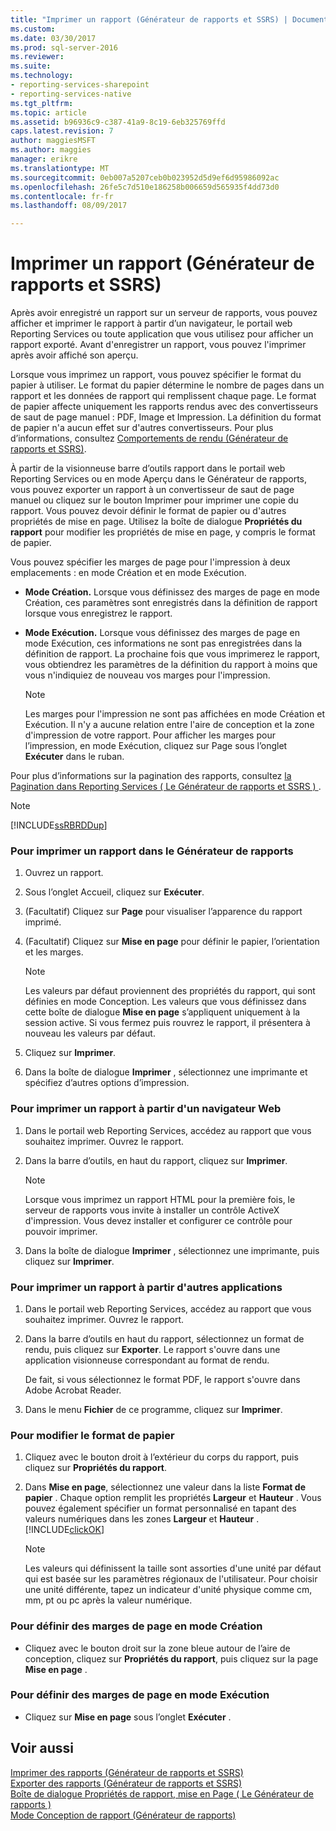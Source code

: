 ```yaml
---
title: "Imprimer un rapport (Générateur de rapports et SSRS) | Documents Microsoft"
ms.custom: 
ms.date: 03/30/2017
ms.prod: sql-server-2016
ms.reviewer: 
ms.suite: 
ms.technology:
- reporting-services-sharepoint
- reporting-services-native
ms.tgt_pltfrm: 
ms.topic: article
ms.assetid: b96936c9-c387-41a9-8c19-6eb325769ffd
caps.latest.revision: 7
author: maggiesMSFT
ms.author: maggies
manager: erikre
ms.translationtype: MT
ms.sourcegitcommit: 0eb007a5207ceb0b023952d5d9ef6d95986092ac
ms.openlocfilehash: 26fe5c7d510e186258b006659d565935f4dd73d0
ms.contentlocale: fr-fr
ms.lasthandoff: 08/09/2017

---
```

# <a name="print-a-report-report-builder-and-ssrs"></a>Imprimer un rapport (Générateur de rapports et SSRS)
  Après avoir enregistré un rapport sur un serveur de rapports, vous pouvez afficher et imprimer le rapport à partir d’un navigateur, le portail web Reporting Services ou toute application que vous utilisez pour afficher un rapport exporté. Avant d'enregistrer un rapport, vous pouvez l'imprimer après avoir affiché son aperçu.  
  
 Lorsque vous imprimez un rapport, vous pouvez spécifier le format du papier à utiliser. Le format du papier détermine le nombre de pages dans un rapport et les données de rapport qui remplissent chaque page. Le format de papier affecte uniquement les rapports rendus avec des convertisseurs de saut de page manuel : PDF, Image et Impression. La définition du format de papier n'a aucun effet sur d'autres convertisseurs. Pour plus d’informations, consultez [Comportements de rendu &#40;Générateur de rapports et SSRS&#41;](../../reporting-services/report-design/rendering-behaviors-report-builder-and-ssrs.md).  
  
 À partir de la visionneuse barre d’outils rapport dans le portail web Reporting Services ou en mode Aperçu dans le Générateur de rapports, vous pouvez exporter un rapport à un convertisseur de saut de page manuel ou cliquez sur le bouton Imprimer pour imprimer une copie du rapport. Vous pouvez devoir définir le format de papier ou d'autres propriétés de mise en page. Utilisez la boîte de dialogue **Propriétés du rapport** pour modifier les propriétés de mise en page, y compris le format de papier.  
  
 Vous pouvez spécifier les marges de page pour l'impression à deux emplacements : en mode Création et en mode Exécution.  
  
-   **Mode Création.** Lorsque vous définissez des marges de page en mode Création, ces paramètres sont enregistrés dans la définition de rapport lorsque vous enregistrez le rapport.  
  
-   **Mode Exécution.** Lorsque vous définissez des marges de page en mode Exécution, ces informations ne sont pas enregistrées dans la définition de rapport. La prochaine fois que vous imprimerez le rapport, vous obtiendrez les paramètres de la définition du rapport à moins que vous n'indiquiez de nouveau vos marges pour l'impression.  
  
    > [!NOTE]  
    >  Les marges pour l'impression ne sont pas affichées en mode Création et Exécution. Il n'y a aucune relation entre l'aire de conception et la zone d'impression de votre rapport. Pour afficher les marges pour l’impression, en mode Exécution, cliquez sur Page sous l’onglet **Exécuter** dans le ruban.  
  
 Pour plus d’informations sur la pagination des rapports, consultez [la Pagination dans Reporting Services &#40; Le Générateur de rapports et SSRS &#41; ](../../reporting-services/report-design/pagination-in-reporting-services-report-builder-and-ssrs.md).  
  
> [!NOTE]  
>  [!INCLUDE[ssRBRDDup](../../includes/ssrbrddup-md.md)]  
  
### <a name="to-print-a-report-in-report-builder"></a>Pour imprimer un rapport dans le Générateur de rapports  
  
1.  Ouvrez un rapport.  
  
2.  Sous l’onglet Accueil, cliquez sur **Exécuter**.  
  
3.  (Facultatif) Cliquez sur **Page** pour visualiser l’apparence du rapport imprimé.  
  
4.  (Facultatif) Cliquez sur **Mise en page** pour définir le papier, l’orientation et les marges.  
  
    > [!NOTE]  
    >  Les valeurs par défaut proviennent des propriétés du rapport, qui sont définies en mode Conception. Les valeurs que vous définissez dans cette boîte de dialogue **Mise en page** s’appliquent uniquement à la session active. Si vous fermez puis rouvrez le rapport, il présentera à nouveau les valeurs par défaut.  
  
5.  Cliquez sur **Imprimer**.  
  
6.  Dans la boîte de dialogue **Imprimer** , sélectionnez une imprimante et spécifiez d’autres options d’impression.  
  
### <a name="to-print-a-report-from-a-web-browser-application"></a>Pour imprimer un rapport à partir d'un navigateur Web  
  
1.  Dans le portail web Reporting Services, accédez au rapport que vous souhaitez imprimer. Ouvrez le rapport.  
  
3.  Dans la barre d’outils, en haut du rapport, cliquez sur **Imprimer**.  
  
    > [!NOTE]  
    >  Lorsque vous imprimez un rapport HTML pour la première fois, le serveur de rapports vous invite à installer un contrôle ActiveX d'impression. Vous devez installer et configurer ce contrôle pour pouvoir imprimer.  
  
4.  Dans la boîte de dialogue **Imprimer** , sélectionnez une imprimante, puis cliquez sur **Imprimer**.  
  
### <a name="to-print-a-report-from-other-applications"></a>Pour imprimer un rapport à partir d'autres applications  
  
1.  Dans le portail web Reporting Services, accédez au rapport que vous souhaitez imprimer. Ouvrez le rapport.  
  
2.  Dans la barre d’outils en haut du rapport, sélectionnez un format de rendu, puis cliquez sur **Exporter**. Le rapport s'ouvre dans une application visionneuse correspondant au format de rendu.  
  
     De fait, si vous sélectionnez le format PDF, le rapport s'ouvre dans Adobe Acrobat Reader.  
  
3.  Dans le menu **Fichier** de ce programme, cliquez sur **Imprimer**.  
  
### <a name="to-change-paper-size"></a>Pour modifier le format de papier  
  
1.  Cliquez avec le bouton droit à l’extérieur du corps du rapport, puis cliquez sur **Propriétés du rapport**.  
  
2.  Dans **Mise en page**, sélectionnez une valeur dans la liste **Format de papier** . Chaque option remplit les propriétés **Largeur** et **Hauteur** . Vous pouvez également spécifier un format personnalisé en tapant des valeurs numériques dans les zones **Largeur** et **Hauteur** . [!INCLUDE[clickOK](../../includes/clickok-md.md)]  
  
    > [!NOTE]  
    >  Les valeurs qui définissent la taille sont assorties d'une unité par défaut qui est basée sur les paramètres régionaux de l'utilisateur. Pour choisir une unité différente, tapez un indicateur d'unité physique comme cm, mm, pt ou pc après la valeur numérique.  
  
### <a name="to-set-page-margins-in-design-mode"></a>Pour définir des marges de page en mode Création  
  
-   Cliquez avec le bouton droit sur la zone bleue autour de l’aire de conception, cliquez sur **Propriétés du rapport**, puis cliquez sur la page **Mise en page** .  
  
### <a name="to-set-page-margins-in-run-mode"></a>Pour définir des marges de page en mode Exécution  
  
-   Cliquez sur **Mise en page** sous l’onglet **Exécuter** .  
  
## <a name="see-also"></a>Voir aussi  
 [Imprimer des rapports &#40;Générateur de rapports et SSRS&#41;](../../reporting-services/report-builder/print-reports-report-builder-and-ssrs.md)   
 [Exporter des rapports &#40;Générateur de rapports et SSRS&#41;](../../reporting-services/report-builder/export-reports-report-builder-and-ssrs.md)   
 [Boîte de dialogue Propriétés de rapport, mise en Page &#40; Le Générateur de rapports &#41;](http://msdn.microsoft.com/library/eb3b5d01-7b82-4808-a58b-9e096742f8c6)   
 [Mode Conception de rapport &#40;Générateur de rapports&#41;](../../reporting-services/report-builder/report-design-view-report-builder.md)  
  
  
